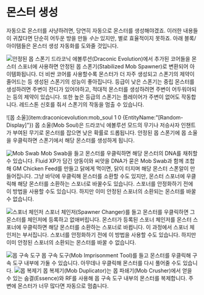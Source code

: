 # 몬스터 생성

자동으로 몬스터를 사냥하려면, 당연히 자동으로 몬스터를 생성해야겠죠. 이러한 내용들이 귀찮다면 단순히 어두운 방을 만들 *수는* 있지만, 별로 효율적이지 못하죠. 아래 블록/아이템들은 몬스터 생성 자동화를 도와줄 것입니다.

![안정된 몹 스폰기](item:draconicevolution:draconic_spawner)
드라코닉 에볼루션(Draconic Evolution)에서 추가된 코어들을 몬스터 스포너에 사용하면 안정된 몹 스폰기(Stabilized Mob Spawner)로 변환되어 아이템화됩니다.
더 비싼 코어를 사용할수록 몬스터가 더 자주 생성되고 스폰기의 제약이 줄어드는 등 생성된 스폰기의 성능이 좋아집니다. 등급이 낮은 스폰기는 중립 몬스터를 생성하려면 주변이 잔디가 있어야하고, 적대적 몬스터를 생성하려면 주변이 어두워야되는 등의 제약이 있습니다. 또한 높은 등급의 스폰기는 플레이어가 주변이 없어도 작동합니다.
레드스톤 신호를 줘서 스폰기의 작동을 멈출 수 있습니다.

![몹 소울](item:draconicevolution:mob_soul 1 0 {EntityName:"[Random-Display]"})
몹 소울(Mob Soul)은 드라코닉 에볼루션 모드의 무기나 저승사자 인챈트가 부여된 무기로 몬스터를 잡으면 낮은 확률로 드롭됩니다.
안정된 몹 스폰기에 몹 소울을 우클릭하면 스폰기에서 해당 몬스터를 생성하게 됩니다.

![Mob Swab](item:mob\_grinding\_utils:mob\_swab)
Mob Swab을 들고 몬스터를 우클릭하면 해당 몬스터의 DNA를 채취할 수 있습니다. Fluid XP가 담긴 양동이와 씨앗을 DNA가 묻은 Mob Swab과 함께 조합해 GM Chicken Feed를 만들고 닭에게 먹이면, 닭이 터지며 해당 몬스터 스폰알이 만들어집니다. 그냥 바닥에 우클릭해 몬스터를 소환할 수도 있지만, 몬스터 스포너에 우클릭해 해당 몬스터를 소환하는 스포너로 바꿀수도 있습니다.
스포너를 안정화하기 전에 이 방법을 사용할 수도 있습니다. 하지만 이미 안정된 스포너의 소환되는 몬스터를 바꿀 수 없습니다.

![스포너 체인저](item:actuallyadditions:item\_spawner\_changer)
스포너 체인저(Spawner Changer)를 들고 몬스터를 우클릭하면 그 몬스터를 체인저에 등록하고 없애버립니다. 몬스터가 등록된 스포너 체인저를 몬스터 스포너에 우클릭하면 해당 몬스터를 소환하는 스포너로 바뀝니다. 이 과정에서 스포너 체인저는 부서집니다.
스포너를 안정화하기 전에 이 방법을 사용할 수도 있습니다. 하지만 이미 안정된 스포너의 소환되는 몬스터를 바꿀 수 없습니다.

![몹 구속 도구](item:industrialforegoing:mob\_imprisonment\_tool)
몹 구속 도구(Mob Imprisonment Tool)를 들고 몬스터를 우클릭해 구속 도구 내부에 가둘 수 있습니다. 아무데나 우클릭해 몬스터를 다시 풀어줄 수도 있습니다.
![몹 복제기](item:industrialforegoing:mob_duplicator)
몹 복제기(Mob Duplicator)는 몹 파쇄기(Mob Crusher)에서 얻을 수 있는 숨결(Essence)와 RF를 사용해 몹 구속 도구 내부의 몬스터를 복제합니다. 주변에 몬스터가 너무 많다면 자동으로 멈춥니다.

